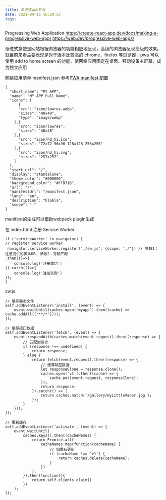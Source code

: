 ```yaml
---
title: 渐进式web开发
date: 2021-04-16 10:20:53
tags:
---
```


Progressing Web Application
https://create-react-app.dev/docs/making-a-progressive-web-app/
https://web.dev/progressive-web-apps/

渐进式意使是网站根据浏览器的功能相应地呈现，高级的浏览器呈现高级的效果。就目前来看主要表现是对于版本比较高的 chrome，firefox 等浏览器，pwa 可以使用 add to home screen 的功能，使网络应用固定在桌面、移动设备主屏幕，成为独立应用

网络应用清单 manifest.json
参考[PWA manifest 配置](https://zhuanlan.zhihu.com/p/61173507)
```
{
  "short_name": "MY APP",
  "name": "MY APP Full Name",
  "icons": [
      {
      "src": "icon/lowres.webp",
      "sizes": "48x48",
      "type": "image/webp"
    },{
      "src": "icon/lowres",
      "sizes": "48x48"
    },{
      "src": "icon/hd_hi.ico",
      "sizes": "72x72 96x96 128x128 256x256"
    },{
      "src": "icon/hd_hi.svg",
      "sizes": "257x257"
    }
  ],
  "start_url": "/",
  "display": "standalone",
  "theme_color": "#000000",
  "background_color": "#FFB71B",
  "url": "/",
  "manifestUrl": "/manifest.json",
  "lang": "en",
  "description": "blabla",
  "scope": "."
}
```
manifest的生成可以借助webpack plugin生成

在 index.html 注册 Service Worker

```
if ('serviceWorker' in navigator) {
// register service worker
 navigator.serviceWorker.register('./sw.js', {scope: './'}) // 参数1：注册提供的脚本URL 参数2：导航匹配
.then(()=>{
    console.log('注册成功')
}).catch(()=>{
    console.log('注册失败')
});
}
```

sw.js

```
// 缓存静态文件
self.addEventListener('install', (event) => {
    event.waitUntil(caches.open('myapp').then((cache) =>  cache.addAll(['**/*'])));
});

// 缓存接口数据
self.addEventListener('fetch', (event) => {
    event.respondWith(caches.match(event.request).then((response) => {
        // 匹配到请求
        if (response !== undefined) {
            return response;
        } else {
            return fetch(event.request).then((response) => {
                // 缓存响应数据
                let responseClone = response.clone();
                caches.open('v1').then((cache) => {
                    cache.put(event.request, responseClone);
                });
                return response;
            }).catch(() => {
                return caches.match('/gallery/myLittleVader.jpg');
            });
        }
    }));
});

// 更新缓存
self.addEventListener('activate', (event) => {
    event.waitUntil(
        caches.keys().then((cacheNames) {
            return Promise.all(
                cacheNames.map(function(cacheName) {
                    // 如果有更新
                    if (cacheName !== 'v1') {
                        return caches.delete(cacheName);
                    }
                })
            );
        }).then(function(){
            return self.clients.claim()
        })
    );
});
```
